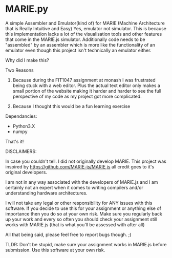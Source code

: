 # MARIE.py
A simple Assembler and Emulator(kind of) for MARIE (Machine Architecture that is Really Intuitive and Easy)
Yes, emulator not simulator. This is because this implementation lacks a lot of the visualisation tools and other features that come in the MARIE.js simulator. Additionally code needs to be "assembled" by an assembler which is more like the functionality of an emulator even though this project isn't technically an emulator either.

Why did I make this?
  
  Two Reasons
  
  1.  Because during the FIT1047 assignment at monash I was frustrated being stuck with a web editor. Plus the 
      actual text editor only makes a small portion of the website making it harder and harder to see the 
      full perspective of my code as my project got more complicated.
  
  2. Because I thought this would be a fun learning exercise
  
Dependancies:
  - Python3.X
  - numpy
  
That's it!
  
DISCLAIMERS:

In case you couldn't tell. I did not originally develop MARIE. This project was inspired by https://github.com/MARIE-js/MARIE.js all credit goes to it's original developers.

I am not in any way associated with the developers of MARIE.js and I am certainly not an expert when it comes to writing compilers and/or understanding hardware architectures.

I will not take any legal or other responsibility for ANY issues with this software. If you decide to use this for your assignment or anything else of importance then you do so at your own risk. Make sure you regularly back up your work and every so often you should check your assignment still works with MARIE.js (that is what you'll be assessed with after all)

All that being said, please feel free to report bugs though.  ;)

TLDR:
  Don't be stupid, make sure your assignment works in MARIE.js before submission. Use this software at your own risk.

